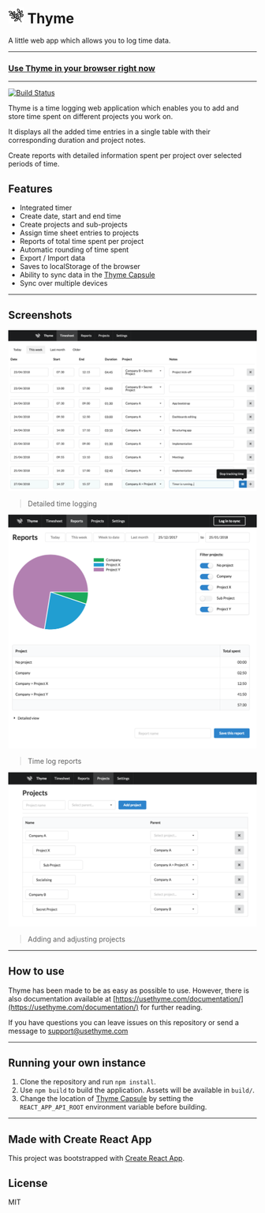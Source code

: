 # ![Thyme](/public/favicon-32x32.png) Thyme

A little web app which allows you to log time data.

---

### [Use Thyme in your browser right now](https://usethyme.com)

---

[![Build Status](https://travis-ci.org/Gaya/thyme.svg?branch=master)](https://travis-ci.org/Gaya/thyme)

Thyme is a time logging web application which enables you to add and store time spent on different 
projects you work on.

It displays all the added time entries in a single table with their corresponding duration and
project notes.

Create reports with detailed information spent per project over selected periods of time.

## Features

- Integrated timer
- Create date, start and end time
- Create projects and sub-projects
- Assign time sheet entries to projects
- Reports of total time spent per project
- Automatic rounding of time spent
- Export / Import data
- Saves to localStorage of the browser
- Ability to sync data in the [Thyme Capsule](https://github.com/Gaya/thyme-capsule)
- Sync over multiple devices

---

## Screenshots

![Timesheets screen](/public/screenshot_timesheets.png)
> Detailed time logging

![Reports screen](/public/screenshot_reports.png)
> Time log reports

![Projects screen](/public/screenshot_projects.png)
> Adding and adjusting projects

---

## How to use

Thyme has been made to be as easy as possible to use. However, there is also documentation available
at [https://usethyme.com/documentation/](https://usethyme.com/documentation/) for further reading.

If you have questions you can leave issues on this repository or send a message to
[support@usethyme.com](mailto:support@usethyme.com)

---

## Running your own instance

1. Clone the repository and run `npm install`.
2. Use `npm build` to build the application. Assets will be available in `build/`.
3. Change the location of [Thyme Capsule](https://github.com/Gaya/thyme-capsule) by setting the `REACT_APP_API_ROOT` environment variable before building.

---

## Made with Create React App

This project was bootstrapped with [Create React App](https://github.com/facebookincubator/create-react-app).

## License

MIT
